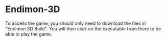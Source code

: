 # Endimon-3D
To access the game, you should only need to download the files in "Endimon 3D Build". You will then click on the executable from there to be able to play the game.
